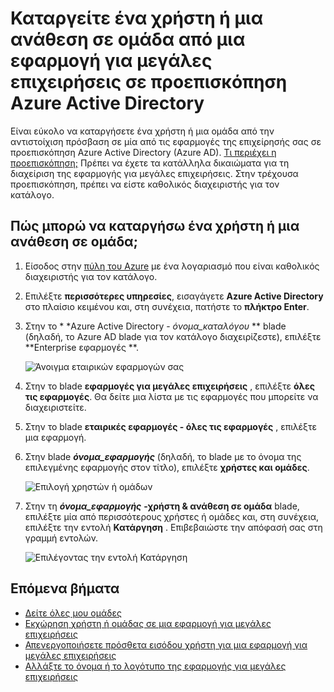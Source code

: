 <properties
    pageTitle="Κατάργηση μιας ανάθεσης χρήστη ή μια ομάδα από μια εφαρμογή για μεγάλες επιχειρήσεις σε προεπισκόπηση Azure Active Directory | Microsoft Azure"
    description="Πώς μπορείτε να καταργήσετε την αντιστοίχιση της access από ένα χρήστη ή μια ομάδα από μια εφαρμογή για μεγάλες επιχειρήσεις στο Azure Active Directory"
    services="active-directory"
    documentationCenter=""
    authors="curtand"
    manager="femila"
    editor=""/>

<tags
    ms.service="active-directory"
    ms.workload="identity"
    ms.tgt_pltfrm="na"
    ms.devlang="na"
    ms.topic="article"
    ms.date="09/30/2016"
    ms.author="curtand"/>


# <a name="remove-a-user-or-group-assignment-from-an-enterprise-app-in-azure-active-directory-preview"></a>Καταργείτε ένα χρήστη ή μια ανάθεση σε ομάδα από μια εφαρμογή για μεγάλες επιχειρήσεις σε προεπισκόπηση Azure Active Directory

Είναι εύκολο να καταργήσετε ένα χρήστη ή μια ομάδα από την αντιστοίχιση πρόσβαση σε μία από τις εφαρμογές της επιχείρησής σας σε προεπισκόπηση Azure Active Directory (Azure AD). [Τι περιέχει η προεπισκόπηση;](active-directory-preview-explainer.md) Πρέπει να έχετε τα κατάλληλα δικαιώματα για τη διαχείριση της εφαρμογής για μεγάλες επιχειρήσεις. Στην τρέχουσα προεπισκόπηση, πρέπει να είστε καθολικός διαχειριστής για τον κατάλογο.

## <a name="how-do-i-remove-a-user-or-group-assignment"></a>Πώς μπορώ να καταργήσω ένα χρήστη ή μια ανάθεση σε ομάδα;

1. Είσοδος στην [πύλη του Azure](https://portal.azure.com) με ένα λογαριασμό που είναι καθολικός διαχειριστής για τον κατάλογο.

2. Επιλέξτε **περισσότερες υπηρεσίες**, εισαγάγετε **Azure Active Directory** στο πλαίσιο κειμένου και, στη συνέχεια, πατήστε το **πλήκτρο Enter**.

3. Στην το * *Azure Active Directory - *όνομα_καταλόγου* ** blade (δηλαδή, το Azure AD blade για τον κατάλογο διαχειρίζεστε), επιλέξτε **Enterprise εφαρμογές **.

    ![Άνοιγμα εταιρικών εφαρμογών σας](./media/active-directory-coreapps-remove-assignment-user-azure-portal/open-enterprise-apps.png)

4. Στην το blade **εφαρμογές για μεγάλες επιχειρήσεις** , επιλέξτε **όλες τις εφαρμογές**. Θα δείτε μια λίστα με τις εφαρμογές που μπορείτε να διαχειριστείτε.

5. Στην το blade **εταιρικές εφαρμογές - όλες τις εφαρμογές** , επιλέξτε μια εφαρμογή.

6. Στην blade ***όνομα_εφαρμογής*** (δηλαδή, το blade με το όνομα της επιλεγμένης εφαρμογής στον τίτλο), επιλέξτε **χρήστες και ομάδες**.

    ![Επιλογή χρηστών ή ομάδων](./media/active-directory-coreapps-remove-assignment-user-azure-portal/remove-app-users.png)

7. Στην τη ***όνομα_εφαρμογής*** **-χρήστη & ανάθεση σε ομάδα** blade, επιλέξτε μία από περισσότερους χρήστες ή ομάδες και, στη συνέχεια, επιλέξτε την εντολή **Κατάργηση** . Επιβεβαιώστε την απόφασή σας στη γραμμή εντολών.

    ![Επιλέγοντας την εντολή Κατάργηση](./media/active-directory-coreapps-remove-assignment-user-azure-portal/remove-users.png)

## <a name="next-steps"></a>Επόμενα βήματα

- [Δείτε όλες μου ομάδες](active-directory-groups-view-azure-portal.md)
- [Εκχώρηση χρήστη ή ομάδας σε μια εφαρμογή για μεγάλες επιχειρήσεις](active-directory-coreapps-assign-user-azure-portal.md)
- [Απενεργοποιήσετε πρόσθετα εισόδου χρήστη για μια εφαρμογή για μεγάλες επιχειρήσεις](active-directory-coreapps-disable-app-azure-portal.md)
- [Αλλάξτε το όνομα ή το λογότυπο της εφαρμογής για μεγάλες επιχειρήσεις](active-directory-coreapps-change-app-logo-user-azure-portal.md)
